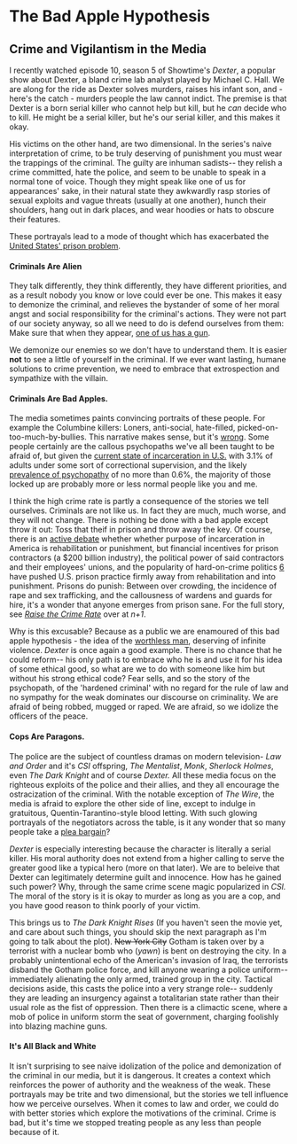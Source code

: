 # The Bad Apple Hypothesis 
## Crime and Vigilantism in the Media

I recently watched episode 10, season 5 of Showtime's *Dexter*, a popular show about Dexter, a bland crime lab analyst played by Michael C. Hall. We are along for the ride as Dexter solves murders, raises his infant son, and - here's the catch - murders people the law cannot indict.  The premise is that Dexter is a born serial killer who cannot help but kill, but he *can* decide who to kill. He might be a serial killer, but he's our serial killer, and this makes it okay.

His victims on the other hand, are two dimensional. In the series's naive interpretation of crime, to be truly deserving of punishment you must wear the trappings of the criminal. The guilty are inhuman sadists-- they relish a crime committed, hate the police, and seem to be unable to speak in a normal tone of voice. Though they might speak like one of us for appearances' sake, in their natural state they awkwardly rasp stories of sexual exploits and vague threats (usually at one another), hunch their shoulders, hang out in dark places, and wear hoodies or hats to obscure their features.

These portrayals lead to a mode of thought which has exacerbated the [United States' prison problem][1]. 

#### Criminals Are Alien ####

They talk differently, they think differently, they have different priorities, and as a result nobody you know or love could ever be one. This makes it easy to demonize the criminal, and relieves the bystander of some of her moral angst and social responsibility for the criminal's actions. They were not part of our society anyway, so all we need to do is defend ourselves from them: Make sure that when they appear, [one of us has a gun][4]. 

We demonize our enemies so we don't have to understand them. It is easier **not** to see a little of yourself in the criminal. If we ever want lasting, humane solutions to crime prevention, we need to embrace that extrospection and sympathize with the villain.

#### Criminals Are Bad Apples. ####

The media sometimes paints convincing portraits of these people. For example the Columbine killers:  Loners, anti-social, hate-filled, picked-on-too-much-by-bullies. This narrative makes sense, but it's [wrong][3]. Some people certainly are the callous psychopaths we've all been taught to be afraid of, but given the [current state of incarceration in  U.S.][8] with 3.1% of adults under some sort of correctional supervision, and the likely [prevalence of psychopathy][9] of no more than 0.6%, the majority of those locked up are probably more or less normal people like you and me. 

I think the high crime rate is partly a consequence of the stories we tell ourselves. Criminals are not like us. In fact they are much, much worse, and they will not change. There is nothing be done with a bad apple except throw it out: Toss that theif in prison and throw away the key. Of course, there is an [active debate][5] whether whether purpose of incarceration in America is rehabilitation or punishment, but financial incentives for prison contractors (a $200 billion industry), the political power of said contractors and their employees' unions, and the popularity of hard-on-crime politics [6][] have pushed U.S. prison practice firmly away from rehabilitation and into punishment. Prisons do punish: Between over crowding, the incidence of rape and sex trafficking, and the callousness of wardens and guards for hire, it's a wonder that anyone emerges from prison sane. For the full story, see [*Raise the Crime Rate*][2] over at *n+1*.

Why is this excusable? Because as a public we are enamoured of this bad apple hypothesis - the idea of the [worthless man][10], deserving of infinite violence. *Dexter* is once again a good example. There is no chance that he could reform-- his only path is to embrace who he is and use it for his idea of some ethical good, so what are we to do with someone like him but without his strong ethical code? Fear sells, and so the story of the psychopath, of the 'hardened criminal' with no regard for the rule of law and no sympathy for the weak dominates our discourse on criminality. We are afraid of being robbed, mugged or raped. We are afraid, so we idolize the officers of the peace. 

#### Cops Are Paragons. ####

The police are the subject of countless dramas on modern television- *Law and Order* and it's *CSI* offspring, *The Mentalist*, *Monk*, *Sherlock Holmes*, even *The Dark Knight* and of course *Dexter.* All these media focus on the righteous exploits of the police and their allies, and they all encourage the ostracization of the criminal. With the notable exception of *The Wire*, the media is afraid to explore the other side of line, except to indulge in gratuitous, Quentin-Tarantino-style blood letting. With such glowing portrayals of the negotiators across the table, is it any wonder that so many people take a [plea bargain][11]? 

*Dexter* is especially interesting because the character is literally a serial killer. His moral authority does not extend from a higher calling to serve the greater good like a typical hero (more on that later). We are to beleive that Dexter can legitimately determine guilt and innocence. How has he gained such power? Why, through the same crime scene magic popularized in *CSI.* The moral of the story is it is okay to murder as long as you are a cop, and you have good reason to think poorly of your victim.

This brings us to *The Dark Knight Rises* (If you haven't seen the movie yet, and care about such things, you should skip the next paragraph as I'm going to talk about the plot). ~~New York City~~ Gotham is taken over by a terrorist with a nuclear bomb who (*yawn*) is bent on destroying the city. In a probably unintentional echo of the American's invasion of Iraq, the terrorists disband the Gotham police force, and kill anyone wearing a police uniform-- immediately alienating the only armed, trained group in the city. Tactical decisions aside, this casts the police into a very strange role-- suddenly they are leading an insurgency against a totalitarian state rather than their usual role as the fist of oppression. Then there is a climactic scene, where a mob of police in uniform storm the seat of government, charging foolishly into blazing machine guns.

#### It's All Black and White ####

It isn't surprising to see naive idolization of the police and demonization of the criminal in our media, but it is dangerous. It creates a context which reinforces the power of authority and the weakness of the weak. These portrayals may be trite and two dimensional, but the stories we tell influence how we perceive ourselves. When it comes to law and order, we could do with better stories which explore the motivations of the criminal. Crime is bad, but it's time we stopped treating people as any less than people because of it.


[1]: http://en.wikipedia.org/wiki/United_States_incarceration_rate
[2]: http://nplusonemag.com/raise-the-crime-rate
[3]: http://www.nytimes.com/2012/07/22/opinion/sunday/the-unknown-why-in-the-aurora-killings.html
[4]: http://abcnews.go.com/blogs/politics/2012/07/rep-gohmert-did-no-one-else-in-aurora-theater-have-a-gun/
[5]: https://www.google.com/search?aq=0&oq=prisons+re&sugexp=chrome,mod=4&sourceid=chrome&ie=UTF-8&q=prisons+rehabilitation+or+punishment
[6]: http://sentencingproject.org/doc/publications/inc_Too_Good_to_be_True.pdf
[7]: http://www.crimeandjustice.org/councilinfo.cfm?pID=51
[8]: http://en.wikipedia.org/wiki/Incarceration_in_the_United_States
[9]: http://www.sciencedirect.com/science/article/pii/S0160252709000028
[10]: http://www.youtube.com/watch?v=33Kv5D2zwyc
[11]: http://en.wikipedia.org/wiki/Plea_bargaining_in_the_United_States
